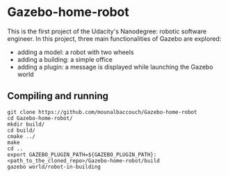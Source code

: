 # Gazebo-home-robot

This is the first project of the Udacity's Nanodegree: robotic software engineer.
In this project, three main functionalities of Gazebo are explored:

- adding a model: a robot with two wheels
- adding a building: a simple office
- adding a plugin: a message is displayed while launching the Gazebo world

## Compiling and running ##

``` 
git clone https://github.com/mounalbaccouch/Gazebo-home-robot
cd Gazebo-home-robot/
mkdir build/
cd build/
cmake ../
make
cd ..
export GAZEBO_PLUGIN_PATH=${GAZEBO_PLUGIN_PATH}:<path_to_the_cloned_repo>/Gazebo-home-robot/build
gazebo world/robot-in-building
```

